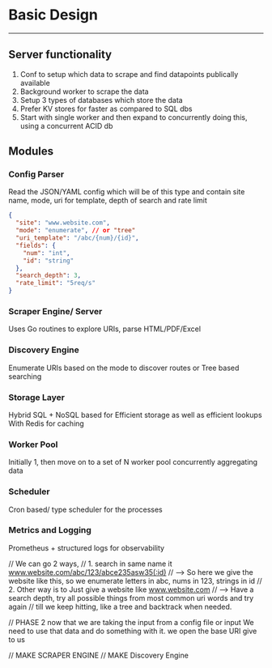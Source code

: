# Basic Design
----

## Server functionality
1. Conf to setup which data to scrape and find datapoints publically available
2. Background worker to scrape the data
3. Setup 3 types of databases which store the data
4. Prefer KV stores for faster as compared to SQL dbs
5. Start with single worker and then expand to concurrently doing this, using a concurrent ACID db

## Modules

### Config Parser
Read the JSON/YAML config which will be of this type and contain site name, mode, uri for template, depth of search and rate limit

```json
{
  "site": "www.website.com",
  "mode": "enumerate", // or "tree"
  "uri_template": "/abc/{num}/{id}",
  "fields": {
    "num": "int",
    "id": "string"
  },
  "search_depth": 3,
  "rate_limit": "5req/s"
}

```

### Scraper Engine/ Server
Uses Go routines to explore URIs, parse HTML/PDF/Excel

### Discovery Engine
Enumerate URIs based on the mode to discover routes or Tree based searching

### Storage Layer
Hybrid SQL + NoSQL based for Efficient storage as well as efficient lookups With Redis for caching

### Worker Pool
Initially 1, then move on to a set of N worker pool concurrently aggregating data

### Scheduler
Cron based/ type scheduler for the processes

### Metrics and Logging 
Prometheus + structured logs for observability


// We can go 2 ways,
// 1. search in same name it www.website.com/abc/123/abce235asw35(:id)
// --> So here we give the website like this, so we enumerate letters in abc, nums in 123, strings in id
// 2. Other way is to Just give a website like www.website.com
// --> Have a search depth, try all possible things from most common uri words and try again
// till we keep hitting, like a tree and backtrack when needed.


// PHASE 2
now that we are taking the input from a config file or input
We need to use that data and do something with it.
we open the base URI give to us

// MAKE SCRAPER ENGINE
// MAKE Discovery Engine